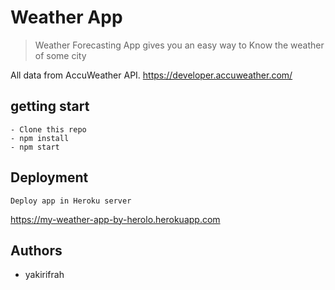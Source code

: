 # Weather App

> Weather Forecasting App gives you an easy way to Know the weather of some city

All data from AccuWeather API. <https://developer.accuweather.com/>

## getting start

```
- Clone this repo
- npm install
- npm start
```

## Deployment

```
Deploy app in Heroku server
```

<https://my-weather-app-by-herolo.herokuapp.com>

## Authors

- yakirifrah
